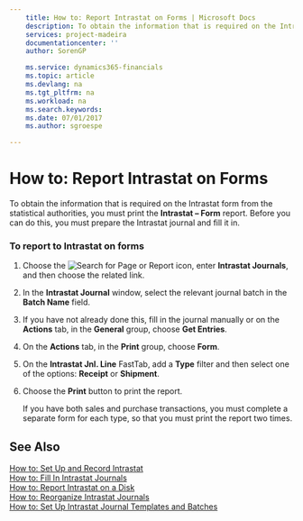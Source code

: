 ```yaml
---
    title: How to: Report Intrastat on Forms | Microsoft Docs
    description: To obtain the information that is required on the Intrastat form from the statistical authorities, you must print the **Intrastat – Form** report. Before you can do this, you must prepare the Intrastat journal and fill it in.
    services: project-madeira
    documentationcenter: ''
    author: SorenGP

    ms.service: dynamics365-financials
    ms.topic: article
    ms.devlang: na
    ms.tgt_pltfrm: na
    ms.workload: na
    ms.search.keywords:
    ms.date: 07/01/2017
    ms.author: sgroespe

---
```

# How to: Report Intrastat on Forms
To obtain the information that is required on the Intrastat form from the statistical authorities, you must print the **Intrastat – Form** report. Before you can do this, you must prepare the Intrastat journal and fill it in.  
  
### To report to Intrastat on forms  
  
1.  Choose the ![Search for Page or Report](media/ui-search/search_small.png "Search for Page or Report icon") icon, enter **Intrastat Journals**, and then choose the related link.  
  
2.  In the **Intrastat Journal** window, select the relevant journal batch in the **Batch Name** field.  
  
3.  If you have not already done this, fill in the journal manually or on the **Actions** tab, in the **General** group, choose **Get Entries**.  
  
4.  On the **Actions** tab, in the **Print** group, choose **Form**.  
  
5.  On the **Intrastat Jnl. Line** FastTab, add a **Type** filter and then select one of the options: **Receipt** or **Shipment**.  
  
6.  Choose the **Print** button to print the report.  
  
     If you have both sales and purchase transactions, you must complete a separate form for each type, so that you must print the report two times.  
  
## See Also  
 [How to: Set Up and Record Intrastat](../how-to-set-up-and-record-intrastat.md)   
 [How to: Fill In Intrastat Journals](../how-to-fill-in-intrastat-journals.md)   
 [How to: Report Intrastat on a Disk](../how-to-report-intrastat-on-a-disk.md)   
 [How to: Reorganize Intrastat Journals](../how-to-reorganize-intrastat-journals.md)   
 [How to: Set Up Intrastat Journal Templates and Batches](../how-to-set-up-intrastat-journal-templates-and-batches.md)